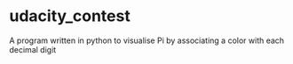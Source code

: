 udacity_contest
===============

A program written in python to visualise Pi by associating a color with each decimal digit